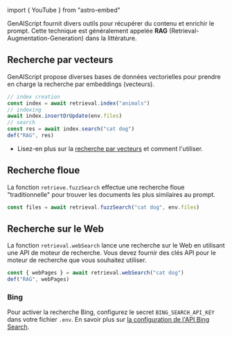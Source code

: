 import { YouTube } from "astro-embed"

GenAIScript fournit divers outils pour récupérer du contenu et enrichir le prompt.
Cette technique est généralement appelée **RAG** (Retrieval-Augmentation-Generation) dans la littérature.

## Recherche par vecteurs

GenAIScript propose diverses bases de données vectorielles pour prendre en charge la recherche par embeddings (vecteurs).

```js
// index creation
const index = await retrieval.index("animals")
// indexing
await index.insertOrUpdate(env.files)
// search
const res = await index.search("cat dog")
def("RAG", res)
```

* Lisez-en plus sur la [recherche par vecteurs](../../../reference/reference/scripts/vector-search/) et comment l'utiliser.

## Recherche floue

La fonction `retrieve.fuzzSearch` effectue une recherche floue "traditionnelle" pour trouver les documents les plus similaires au prompt.

```js
const files = await retrieval.fuzzSearch("cat dog", env.files)
```

## Recherche sur le Web

La fonction `retrieval.webSearch` lance une recherche sur le Web en utilisant une API de moteur de recherche. Vous devez fournir des clés API pour le moteur de recherche que vous souhaitez utiliser.

```js
const { webPages } = await retrieval.webSearch("cat dog")
def("RAG", webPages)
```

### Bing

Pour activer la recherche Bing, configurez le secret `BING_SEARCH_API_KEY` dans votre fichier `.env`. En savoir plus sur [la configuration de l'API Bing Search](https://www.microsoft.com/en-us/bing/apis/bing-web-search-api).